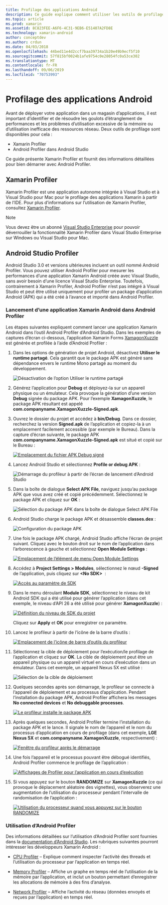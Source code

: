 ```yaml
---
title: Profilage des applications Android
description: Ce guide explique comment utiliser les outils de profilage pour examiner les performances et l’utilisation de la mémoire d’une application Android.
ms.topic: article
ms.prod: xamarin
ms.assetid: 8C823FEE-A6F6-4C31-9EB6-E51407A2FD8E
ms.technology: xamarin-android
author: conceptdev
ms.author: crdun
ms.date: 04/03/2018
ms.openlocfilehash: 44bed11e4d2ccf7baa39734a1b20e49b9ecf5f10
ms.sourcegitcommit: 57f815bf0024b1afe9754c0e28054fc0a53ce302
ms.translationtype: MT
ms.contentlocale: fr-FR
ms.lasthandoff: 09/06/2019
ms.locfileid: "70753993"
---
```

# <a name="profiling-android-apps"></a>Profilage des applications Android

Avant de déployer votre application dans un magasin d’applications, il est important d’identifier et de résoudre les goulots d’étranglement de performances et les problèmes d’utilisation excessive de la mémoire ou d’utilisation inefficace des ressources réseau. Deux outils de profilage sont disponibles pour cela :

- Xamarin Profiler 
- Android Profiler dans Android Studio

Ce guide présente Xamarin Profiler et fournit des informations détaillées pour bien démarrer avec Android Profiler.

## <a name="xamarin-profiler"></a>Xamarin Profiler

Xamarin Profiler est une application autonome intégrée à Visual Studio et à Visual Studio pour Mac pour le profilage des applications Xamarin à partir de l’IDE. Pour plus d’informations sur l’utilisation de Xamarin Profiler, consultez [Xamarin Profiler](~/tools/profiler/index.md).

> [!NOTE]
> Vous devez être un abonné [Visual Studio Enterprise](https://visualstudio.microsoft.com/vs/compare/) pour pouvoir déverrouiller la fonctionnalité Xamarin Profiler dans Visual Studio Enterprise sur Windows ou Visual Studio pour Mac.

## <a name="android-studio-profiler"></a>Android Studio Profiler

Android Studio 3.0 et versions ultérieures incluent un outil nommé Android Profiler. Vous pouvez utiliser Android Profiler pour mesurer les performances d’une application Xamarin Android créée avec Visual Studio, sans avoir besoin d’une licence Visual Studio Enterprise. Toutefois, contrairement à Xamarin Profiler, Android Profiler n’est pas intégré à Visual Studio et peut être utilisé uniquement pour profiler un package d’application Android (APK) qui a été créé à l’avance et importé dans Android Profiler.

### <a name="launching-a-xamarin-android-app-in-android-profiler"></a>Lancement d’une application Xamarin Android dans Android Profiler

Les étapes suivantes expliquent comment lancer une application Xamarin Android dans l’outil Android Profiler d’Android Studio. Dans les exemples de captures d’écran ci-dessous, l’application Xamarin Forms [XamagonXuzzle](https://docs.microsoft.com/samples/xamarin/mobile-samples/liveplayer-xamagonxuzzlelp/) est générée et profilée à l’aide d’Android Profiler :

1. Dans les options de génération de projet Android, désactivez **Utiliser le runtime partagé**. Cela garantit que le package APK est généré sans dépendance envers le runtime Mono partagé au moment du développement.

    ![Désactivation de l’option Utiliser le runtime partagé](profiling-images/vswin/01-turn-off-shared-runtime.png)

2. Générez l’application pour **Debug** et déployez-la sur un appareil physique ou un émulateur. Cela provoque la génération d’une version **Debug** signée du package APK.
    Pour l’exemple **XamagonXuzzle**, le package APK résultant est appelé **com.companyname.XamagonXuzzle-Signed.apk**.

3. Ouvrez le dossier du projet et accédez à **bin/Debug**. Dans ce dossier, recherchez la version **Signed.apk** de l’application et copiez-la à un emplacement facilement accessible (par exemple le Bureau). Dans la capture d’écran suivante, le package APK **com.companyname.XamagonXuzzle-Signed.apk** est situé et copié sur le Bureau :

    [![Emplacement du fichier APK Debug signé](profiling-images/vswin/02-locating-the-debug-apk-sml.png)](profiling-images/vswin/02-locating-the-debug-apk.png#lightbox)

4. Lancez Android Studio et sélectionnez **Profile or debug APK** :

    ![Démarrage du profileur à partir de l’écran de lancement d’Android Studio](profiling-images/vswin/03-android-studio.png)

5. Dans la boîte de dialogue **Select APK File**, naviguez jusqu’au package APK que vous avez créé et copié précédemment. Sélectionnez le package APK et cliquez sur **OK** : 
    
    ![Sélection du package APK dans la boîte de dialogue Select APK File](profiling-images/vswin/04-select-apk-dialog.png)

6. Android Studio charge le package APK et désassemble **classes.dex** :

    ![Configuration du package APK](profiling-images/vswin/05-setting-up-the-apk.png)

7. Une fois le package APK chargé, Android Studio affiche l’écran de projet suivant. Cliquez avec le bouton droit sur le nom de l’application dans l’arborescence à gauche et sélectionnez **Open Module Settings** :

    [![Emplacement de l’élément de menu Open Module Settings](profiling-images/vswin/06-open-module-settings-sml.png)](profiling-images/vswin/06-open-module-settings.png#lightbox)

8. Accédez à **Project Settings > Modules**, sélectionnez le nœud **-Signed** de l’application, puis cliquez sur **&lt;No SDK&gt;**  :

    [![Accès au paramètre de SDK](profiling-images/vswin/07-project-settings-modules-sml.png)](profiling-images/vswin/07-project-settings-modules.png#lightbox)

9. Dans le menu déroulant **Module SDK**, sélectionnez le niveau de kit Android SDK qui a été utilisé pour générer l’application (dans cet exemple, le niveau d’API 26 a été utilisé pour générer **XamagonXuzzle**) :

    [![Définition du niveau de SDK du projet](profiling-images/vswin/08-project-sdk-level-sml.png)](profiling-images/vswin/08-project-sdk-level.png#lightbox)

    Cliquez sur **Apply** et **OK** pour enregistrer ce paramètre.

10. Lancez le profileur à partir de l’icône de la barre d’outils :

    [![Emplacement de l’icône de barre d’outils du profileur](profiling-images/vswin/09-launch-profiler-sml.png)](profiling-images/vswin/09-launch-profiler.png#lightbox)

11. Sélectionnez la cible de déploiement pour l’exécution/le profilage de l’application et cliquez sur **OK**. La cible de déploiement peut être un appareil physique ou un appareil virtuel en cours d’exécution dans un émulateur. Dans cet exemple, un appareil Nexus 5X est utilisé :

    ![Sélection de la cible de déploiement](profiling-images/vswin/10-select-deployment-target.png)

12. Quelques secondes après son démarrage, le profileur se connecte à l’appareil de déploiement et au processus d’application. Pendant l’installation du package APK, Android Profiler affichera les messages **No connected devices** et **No debuggable processes**.

    [![Le profileur installe le package APK](profiling-images/vswin/11-no-connected-devices-sml.png)](profiling-images/vswin/11-no-connected-devices.png#lightbox)

13. Après quelques secondes, Android Profiler termine l’installation du package APK et le lance. Il signale le nom de l’appareil et le nom du processus d’application en cours de profilage (dans cet exemple, **LGE Nexus 5X** et  **com.companyname.XamagonXuzzle**, respectivement) :

    [![Fenêtre du profileur après le démarrage](profiling-images/vswin/12-profiler-starts-sml.png)](profiling-images/vswin/12-profiler-starts.png#lightbox)

14. Une fois l’appareil et le processus pouvant être débogué identifiés, Android Profiler commence le profilage de l’application :

    [![Affichages de Profiler pour l’application en cours d’exécution](profiling-images/vswin/13-profiler-running-sml.png)](profiling-images/vswin/13-profiler-running.png#lightbox)

15. Si vous appuyez sur le bouton **RANDOMIZE** sur **XamagonXuzzle** (ce qui provoque le déplacement aléatoire des vignettes), vous observerez une augmentation de l’utilisation du processeur pendant l’intervalle de randomisation de l’application :

    [![Utilisation du processeur quand vous appuyez sur le bouton RANDOMIZE](profiling-images/vswin/14-tap-randomize-sml.png)](profiling-images/vswin/14-tap-randomize.png#lightbox)

### <a name="using-the-android-profiler"></a>Utilisation d’Android Profiler

Des informations détaillées sur l’utilisation d’Android Profiler sont fournies dans la [documentation d’Android Studio](https://developer.android.com/studio/profile/android-profiler.html).
Les rubriques suivantes pourront intéresser les développeurs Xamarin Android :

- [CPU Profiler](https://developer.android.com/studio/profile/cpu-profiler.html) &ndash; Explique comment inspecter l’activité des threads et l’utilisation du processeur par l’application en temps réel.

- [Memory Profiler](https://developer.android.com/studio/profile/memory-profiler.html) &ndash; Affiche un graphe en temps réel de l’utilisation de la mémoire par l’application, et inclut un bouton permettant d’enregistrer les allocations de mémoire à des fins d’analyse.

- [Network Profiler](https://developer.android.com/studio/profile/network-profiler.html) &ndash; Affiche l’activité du réseau (données envoyés et reçues par l’application) en temps réel.
